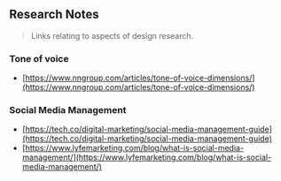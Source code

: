 
## Research Notes

> Links relating to aspects of design research.

### Tone of voice

* [https://www.nngroup.com/articles/tone-of-voice-dimensions/](https://www.nngroup.com/articles/tone-of-voice-dimensions/)

### Social Media Management

* [https://tech.co/digital-marketing/social-media-management-guide](https://tech.co/digital-marketing/social-media-management-guide)
* [https://www.lyfemarketing.com/blog/what-is-social-media-management/](https://www.lyfemarketing.com/blog/what-is-social-media-management/)


<!--stackedit_data:
eyJoaXN0b3J5IjpbNzYzNjAwODksMzY0NTY2MTE2XX0=
-->